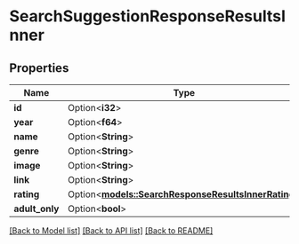 # SearchSuggestionResponseResultsInner

## Properties

Name | Type | Description | Notes
------------ | ------------- | ------------- | -------------
**id** | Option<**i32**> |  | [optional]
**year** | Option<**f64**> |  | [optional]
**name** | Option<**String**> |  | [optional]
**genre** | Option<**String**> |  | [optional]
**image** | Option<**String**> |  | [optional]
**link** | Option<**String**> |  | [optional]
**rating** | Option<[**models::SearchResponseResultsInnerRating**](SearchResponse_results_inner_rating.md)> |  | [optional]
**adult_only** | Option<**bool**> |  | [optional]

[[Back to Model list]](../README.md#documentation-for-models) [[Back to API list]](../README.md#documentation-for-api-endpoints) [[Back to README]](../README.md)


